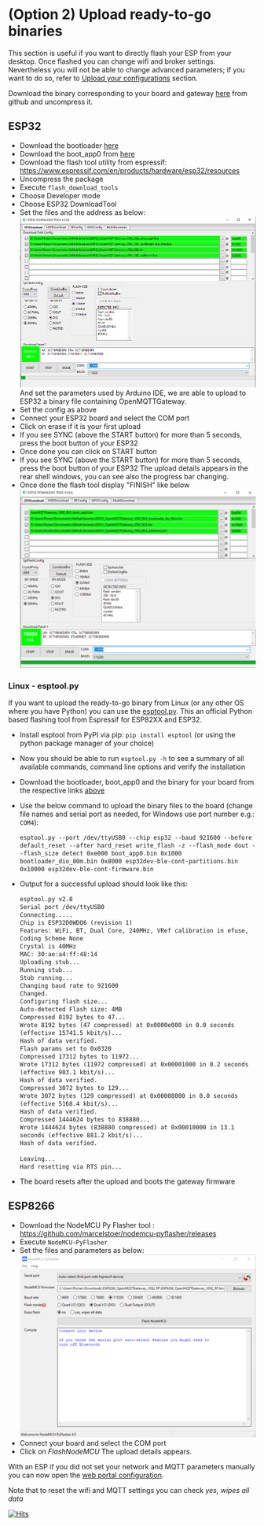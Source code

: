 # (Option 2) Upload ready-to-go binaries
This section is useful if you want to directly flash your ESP from your desktop. Once flashed you can change  wifi and broker settings.
Nevertheless you will not be able to change advanced parameters; if you want to do so, refer to [Upload your configurations](builds.md) section.

Download the binary corresponding to your board and gateway [here](https://github.com/1technophile/OpenMQTTGateway/releases) from github and uncompress it.

## ESP32
* Download the bootloader [here](https://github.com/espressif/arduino-esp32/raw/master/tools/sdk/esp32/bin/bootloader_dio_80m.bin)
* Download the boot_app0 from [here](https://github.com/espressif/arduino-esp32/raw/master/tools/partitions/boot_app0.bin)
* Download the flash tool utility from espressif:
https://www.espressif.com/en/products/hardware/esp32/resources
* Uncompress the package
* Execute `flash_download_tools`
* Choose Developer mode
* Choose ESP32 DownloadTool
* Set the files and the address as below:
![Flash download tool](../img/OpenMQTTgateway_ESP32_binary_flash.png)
And set the parameters used by Arduino IDE, we are able to upload to ESP32 a binary file containing OpenMQTTGateway.
* Set the config as above
* Connect your ESP32 board and select the COM port 
* Click on erase if it is your first upload
* If you see SYNC (above the START button) for more than 5 seconds, press the boot button of your ESP32
* Once done you can click on START button
* If you see SYNC (above the START button) for more than 5 seconds, press the boot button of your ESP32
The upload details appears in the rear shell windows, you can see also the progress bar changing.
* Once done the flash tool display "FINISH" like below
![Flash download tool 2](../img/OpenMQTTgateway_ESP32_binary_flash2.png)

### Linux - esptool.py
If you want to upload the ready-to-go binary from Linux (or any other OS where you have Python) you can use the [esptool.py](https://github.com/espressif/esptool). This an official Python based flashing tool from Espressif for ESP82XX and ESP32.
* Install esptool from PyPI via pip: `pip install esptool` (or using the python package manager of your choice)
* Now you should be able to run `esptool.py -h` to see a summary of all available commands, command line options and verify the installation
* Download the bootloader, boot_app0 and the binary for your board from the respective links [above](#esp32)
* Use the below command to upload the binary files to the board (change file names and serial port as needed, for Windows use port number e.g.: `COM4`):

      esptool.py --port /dev/ttyUSB0 --chip esp32 --baud 921600 --before default_reset --after hard_reset write_flash -z --flash_mode dout --flash_size detect 0xe000 boot_app0.bin 0x1000 bootloader_dio_80m.bin 0x8000 esp32dev-ble-cont-partitions.bin 0x10000 esp32dev-ble-cont-firmware.bin
* Output for a successful upload should look like this:

      esptool.py v2.8
      Serial port /dev/ttyUSB0
      Connecting.....
      Chip is ESP32D0WDQ6 (revision 1)
      Features: WiFi, BT, Dual Core, 240MHz, VRef calibration in efuse, Coding Scheme None
      Crystal is 40MHz
      MAC: 30:ae:a4:ff:48:14
      Uploading stub...
      Running stub...
      Stub running...
      Changing baud rate to 921600
      Changed.
      Configuring flash size...
      Auto-detected Flash size: 4MB
      Compressed 8192 bytes to 47...
      Wrote 8192 bytes (47 compressed) at 0x0000e000 in 0.0 seconds (effective 15741.5 kbit/s)...
      Hash of data verified.
      Flash params set to 0x0320
      Compressed 17312 bytes to 11972...
      Wrote 17312 bytes (11972 compressed) at 0x00001000 in 0.2 seconds (effective 903.1 kbit/s)...
      Hash of data verified.
      Compressed 3072 bytes to 129...
      Wrote 3072 bytes (129 compressed) at 0x00008000 in 0.0 seconds (effective 5168.4 kbit/s)...
      Hash of data verified.
      Compressed 1444624 bytes to 838880...
      Wrote 1444624 bytes (838880 compressed) at 0x00010000 in 13.1 seconds (effective 881.2 kbit/s)...
      Hash of data verified.
      
      Leaving...
      Hard resetting via RTS pin...
* The board resets after the upload and boots the gateway firmware

## ESP8266
* Download the NodeMCU Py Flasher tool :
https://github.com/marcelstoer/nodemcu-pyflasher/releases
* Execute `NodeMCU-PyFlasher`
* Set the files and parameters as below:
![](../img/OpenMQTTgateway_NodeMCU_PyFlasher.png)
* Connect your board and select the COM port 
* Click on *FlashNodeMCU*
The upload details appears.

With an ESP if you did not set your network and MQTT parameters manually you can now open the [web portal configuration](portal.md).

Note that to reset the wifi and MQTT settings you can check *yes, wipes all data*

[![Hits](https://hits.seeyoufarm.com/api/count/incr/badge.svg?url=https%3A%2F%2Fdocs.openmqttgateway.com%2Fupload%2Fbinaries.html&count_bg=%2379C83D&title_bg=%23555555&icon=&icon_color=%23E7E7E7&title=hits&edge_flat=false)](https://hits.seeyoufarm.com)
